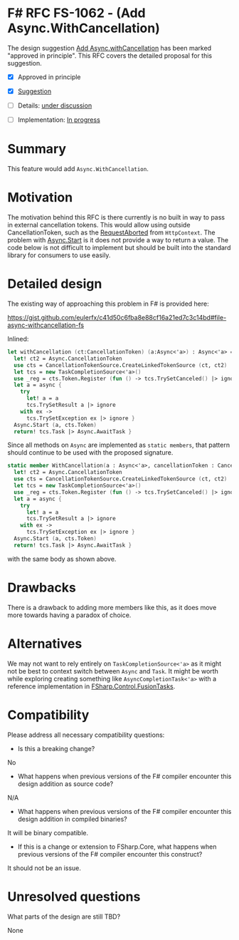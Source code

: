 # F# RFC FS-1062 - (Add Async.WithCancellation)

The design suggestion [Add Async.withCancellation](https://github.com/fsharp/fslang-suggestions/issues/685) has been marked "approved in principle".
This RFC covers the detailed proposal for this suggestion.

* [x] Approved in principle
* [x] [Suggestion](https://github.com/fsharp/fslang-suggestions/issues/685)
* [ ] Details: [under discussion](https://github.com/fsharp/fslang-design/issues/FILL-ME-IN)
* [ ] Implementation: [In progress](https://github.com/Microsoft/visualfsharp/pull/FILL-ME-IN)


# Summary
[summary]: #summary

This feature would add `Async.WithCancellation`.  

# Motivation
[motivation]: #motivation

The motivation behind this RFC is there currently is no built in way to pass in external cancellation tokens. This would allow using outside CancellationToken, such as the [RequestAborted](https://docs.microsoft.com/en-us/dotnet/api/microsoft.aspnetcore.http.httpcontext.requestaborted?view=aspnetcore-2.1) from `HttpContext`.  The problem with [Async.Start](https://msdn.microsoft.com/en-us/visualfsharpdocs/conceptual/async.start-method-%5Bfsharp%5D?f=255&MSPPError=-2147217396) is it does not provide a way to return a value. The code below is not difficult to implement but should be built into the standard library for consumers to use easily. 

# Detailed design
[design]: #detailed-design

The existing way of approaching this problem in F# is provided here: 

https://gist.github.com/eulerfx/c41d50c6fba8e88cf16a21ed7c3c14bd#file-async-withcancellation-fs

Inlined:

```fsharp
let withCancellation (ct:CancellationToken) (a:Async<'a>) : Async<'a> = async {
  let! ct2 = Async.CancellationToken
  use cts = CancellationTokenSource.CreateLinkedTokenSource (ct, ct2)
  let tcs = new TaskCompletionSource<'a>()
  use _reg = cts.Token.Register (fun () -> tcs.TrySetCanceled() |> ignore)
  let a = async {
    try
      let! a = a
      tcs.TrySetResult a |> ignore
    with ex ->
      tcs.TrySetException ex |> ignore }
  Async.Start (a, cts.Token)
  return! tcs.Task |> Async.AwaitTask }
```

Since all methods on `Async` are implemented as `static members`, that pattern should continue to be used with the proposed signature. 

```fsharp
static member WithCancellation(a : Async<'a>, cancellationToken : CancellationToken) = async {
  let! ct2 = Async.CancellationToken
  use cts = CancellationTokenSource.CreateLinkedTokenSource (ct, ct2)
  let tcs = new TaskCompletionSource<'a>()
  use _reg = cts.Token.Register (fun () -> tcs.TrySetCanceled() |> ignore)
  let a = async {
    try
      let! a = a
      tcs.TrySetResult a |> ignore
    with ex ->
      tcs.TrySetException ex |> ignore }
  Async.Start (a, cts.Token)
  return! tcs.Task |> Async.AwaitTask }
```

with the same body as shown above.



# Drawbacks
[drawbacks]: #drawbacks

There is a drawback to adding more members like this, as it does move more towards having a paradox of choice.

# Alternatives
[alternatives]: #alternatives

We may not want to rely entirely on `TaskCompletionSource<'a>` as it might not be best to context switch between `Async` and `Task`.  It might be worth while exploring creating something like `AsyncCompletionTask<'a>` with a reference implementation in [FSharp.Control.FusionTasks](https://github.com/kekyo/FSharp.Control.FusionTasks/blob/99e3cea2c5121ce00ea6e4c4750103c29a4b586a/FSharp.Control.FusionTasks/Infrastructures.fs#L188).  

# Compatibility
[compatibility]: #compatibility

Please address all necessary compatibility questions:
* Is this a breaking change? 

No

* What happens when previous versions of the F# compiler encounter this design addition as source code?

N/A

* What happens when previous versions of the F# compiler encounter this design addition in compiled binaries?

It will be binary compatible.

* If this is a change or extension to FSharp.Core, what happens when previous versions of the F# compiler encounter this construct?

It should not be an issue.



# Unresolved questions
[unresolved]: #unresolved-questions

What parts of the design are still TBD?

None


